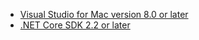 ---
---
* [Visual Studio for Mac version 8.0 or later](https://visualstudio.microsoft.com/downloads/)
* [.NET Core SDK 2.2 or later](https://dotnet.microsoft.com/download/dotnet-core)
